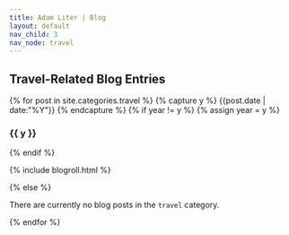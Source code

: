 ```yaml
---
title: Adam Liter | Blog
layout: default
nav_child: 3
nav_node: travel
---
```

## Travel-Related Blog Entries

{% for post in site.categories.travel %} {% capture y %} {{post.date | date:"%Y"}} {% endcapture %} {% if year != y %} {% assign year = y %}
### {{ y }}
{% endif %}

{% include blogroll.html %}

{% else %}
<p>There are currently no blog posts in the <code>travel</code> category.</p>
{% endfor %}